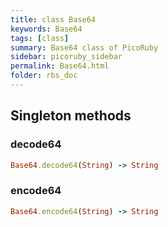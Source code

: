 ```yaml
---
title: class Base64
keywords: Base64
tags: [class]
summary: Base64 class of PicoRuby
sidebar: picoruby_sidebar
permalink: Base64.html
folder: rbs_doc
---
```

## Singleton methods
### decode64

```ruby
Base64.decode64(String) -> String
```
### encode64

```ruby
Base64.encode64(String) -> String
```
